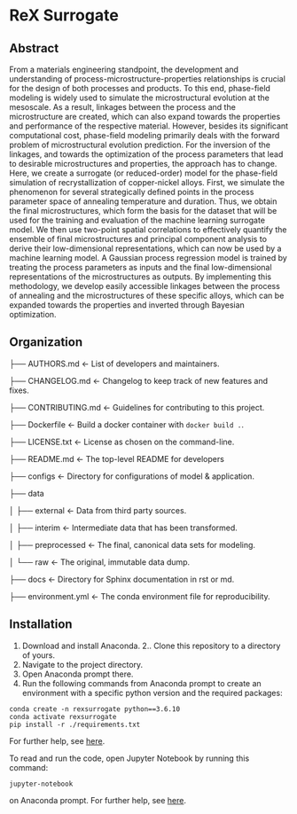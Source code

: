 # ReX Surrogate

## Abstract

From a materials engineering standpoint, the development and understanding of process-microstructure-properties relationships is crucial for the design of both processes and products. To this end, phase-field modeling is widely used to simulate the microstructural evolution at the mesoscale. As a result, linkages between the process and the microstructure are created, which can also expand towards the properties and performance of the respective material. However, besides its significant computational cost, phase-field modeling primarily deals with the forward problem of microstructural evolution prediction. For the inversion of the linkages, and towards the optimization of the process parameters that lead to desirable microstructures and properties, the approach has to change. Here, we create a surrogate (or reduced-order) model for the phase-field simulation of recrystallization of copper-nickel alloys. First, we simulate the phenomenon for several strategically defined points in the process parameter space of annealing temperature and duration. Thus, we obtain the final microstructures, which form the basis for the dataset that will be used for the training and evaluation of the machine learning surrogate model. We then use two-point spatial correlations to effectively quantify the ensemble of final microstructures and principal component analysis to derive their low-dimensional representations, which can now be used by a machine learning model. A Gaussian process regression model is trained by treating the process parameters as inputs and the final low-dimensional representations of the microstructures as outputs. By implementing this methodology, we develop easily accessible linkages between the process of annealing and the microstructures of these specific alloys, which can be expanded towards the properties and inverted through Bayesian optimization.

## Organization

├── AUTHORS.md              <- List of developers and maintainers.

├── CHANGELOG.md            <- Changelog to keep track of new features and fixes.

├── CONTRIBUTING.md         <- Guidelines for contributing to this project.

├── Dockerfile              <- Build a docker container with `docker build .`.

├── LICENSE.txt             <- License as chosen on the command-line.

├── README.md               <- The top-level README for developers

├── configs                 <- Directory for configurations of model & application.

├── data

│   ├── external            <- Data from third party sources.

│   ├── interim             <- Intermediate data that has been transformed.

│   ├── preprocessed        <- The final, canonical data sets for modeling.

│   └── raw                 <- The original, immutable data dump.

├── docs                    <- Directory for Sphinx documentation in rst or md.

├── environment.yml         <- The conda environment file for reproducibility.

## Installation

1. Download and install Anaconda.
2.. Clone this repository to a directory of yours.
3. Navigate to the project directory.
4. Open Anaconda prompt there.
5. Run the following commands from Anaconda prompt to create an environment with a specific python version and the required packages:
```
conda create -n rexsurrogate python==3.6.10
conda activate rexsurrogate
pip install -r ./requirements.txt
```
For further help, see [here](https://conda.io/projects/conda/en/latest/user-guide/tasks/manage-environments.html).

To read and run the code, open Jupyter Notebook by running this command:
```
jupyter-notebook
```
on Anaconda prompt. For further help, see [here](https://jupyter-notebook.readthedocs.io/en/stable/notebook.html).
